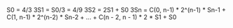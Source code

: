 S0 = 4/3
3S1 = S0/3 = 4/9
3S2 = 2S1 + S0
3Sn = C(0, n-1) * 2^(n-1) * Sn-1 + C(1, n-1) * 2^(n-2) * Sn-2 + ... + C(n - 2, n - 1) * 2 * S1 + S0